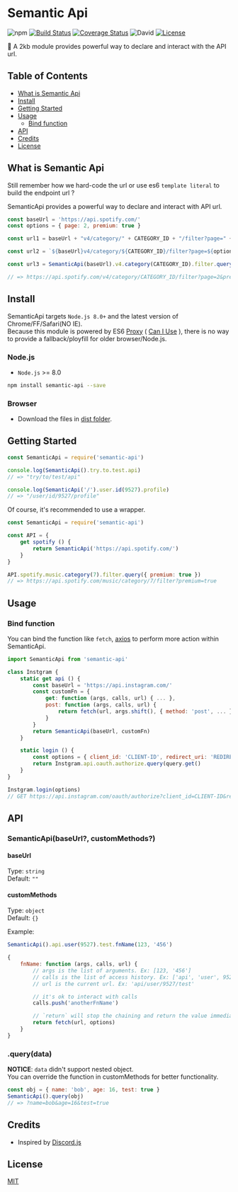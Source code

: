 # Semantic Api
![npm](https://img.shields.io/npm/v/semantic-api.svg)
[![Build Status](https://travis-ci.org/pionxzh/semantic-api.svg?branch=master)](https://travis-ci.org/pionxzh/semantic-api)
[![Coverage Status](https://coveralls.io/repos/github/pionxzh/SemanticApi/badge.svg?branch=master)](https://coveralls.io/github/pionxzh/SemanticApi?branch=master)
![David](https://img.shields.io/david/pionxzh/semantic-api.svg?color=%23009688)
[![License](https://img.shields.io/badge/license-MIT-blue.svg)](/LICENSE)

🎏 A 2kb module provides powerful way to declare and interact with the API url.

[CanIUse]: https://caniuse.com/#search=proxy

## Table of Contents
  - [What is Semantic Api](#what-is-semantic-api)
  - [Install](#install)
  - [Getting Started](#getting-started)
  - [Usage](#usage)
    - [Bind function](#bind-function)
  - [API](#api)
  - [Credits](#credits)
  - [License](#license)

## What is Semantic Api

Still remember how we hard-code the url or use es6 `template literal` to build the endpoint url ?

SemanticApi provides a powerful way to declare and interact with API url.

```js
const baseUrl = 'https://api.spotify.com/'
const options = { page: 2, premium: true }
```
```js
const url1 = baseUrl + "v4/category/" + CATEGORY_ID + "/filter?page=" + options.page + "&premium=" + options.premium

const url2 = `${baseUrl}v4/category/${CATEGORY_ID}/filter?page=${options.page}&premium=${options.premium}`

const url3 = SemanticApi(baseUrl).v4.category(CATEGORY_ID).filter.query(options)

// => https://api.spotify.com/v4/category/CATEGORY_ID/filter?page=2&premium=true
```

## Install

SemanticApi targets `Node.js 8.0+` and the latest version of Chrome/FF/Safari(NO IE).\
Because this module is powered by ES6 [Proxy](https://developer.mozilla.org/zh-TW/docs/Web/JavaScript/Reference/Global_Objects/Proxy) ( [Can I Use][CanIUse] ), there is no way to provide a fallback/ployfill for older browser/Node.js.

### Node.js
* `Node.js` >= 8.0

```bash
npm install semantic-api --save
```
### Browser

* Download the files in [dist folder](https://github/pionxzh/semantic-api/dist/).

## Getting Started

```js
const SemanticApi = require('semantic-api')

console.log(SemanticApi().try.to.test.api)
// => "try/to/test/api"

console.log(SemanticApi('/').user.id(9527).profile)
// => "/user/id/9527/profile"
```

Of course, it's recommended to use a wrapper.

```js
const SemanticApi = require('semantic-api')

const API = {
    get spotify () {
        return SemanticApi('https://api.spotify.com/')
    }
}

API.spotify.music.category(7).filter.query({ premium: true })
// => https://api.spotify.com/music/category/7/filter?premium=true
```

## Usage

### Bind function

You can bind the function like `fetch`, [axios](https://github.com/axios/axios) to perform more action within SemanticApi.

```js
import SemanticApi from 'semantic-api'

class Instgram {
    static get api () {
        const baseUrl = 'https://api.instagram.com/'
        const customFn = {
            get: function (args, calls, url) { ... },
            post: function (args, calls, url) {
                return fetch(url, args.shift(), { method: 'post', ... })
            }
        }
        return SemanticApi(baseUrl, customFn)
    }

    static login () {
        const options = { client_id: 'CLIENT-ID', redirect_uri: 'REDIRECT-URI' }
        return Instgram.api.oauth.authorize.query(query.get()
    }
}

Instgram.login(options)
// GET https://api.instagram.com/oauth/authorize?client_id=CLIENT-ID&redirect_uri=REDIRECT-URI
```

## API

### SemanticApi(baseUrl?, customMethods?)

#### baseUrl
Type: `string`\
Default: `""`

#### customMethods
Type: `object`\
Default: `{}`

Example:
```js
SemanticApi().api.user(9527).test.fnName(123, '456')
```

```js
{
    fnName: function (args, calls, url) {
        // args is the list of arguments. Ex: [123, '456']
        // calls is the list of access history. Ex: ['api', 'user', 9527, 'test']
        // url is the current url. Ex: 'api/user/9527/test'

        // it's ok to interact with calls
        calls.push('anotherFnName')

        // `return` will stop the chaining and return the value immediately.
        return fetch(url, options)
    }
}
```

### .query(data)

**NOTICE**: `data` didn't support nested object.\
You can override the function in customMethods for better functionality.

```js
const obj = { name: 'bob', age: 16, test: true }
SemanticApi().query(obj)
// => ?name=bob&age=16&test=true

```

## Credits

* Inspired by [Discord.js](https://github.com/discordjs/discord.js)

## License
[MIT](LICENSE)
